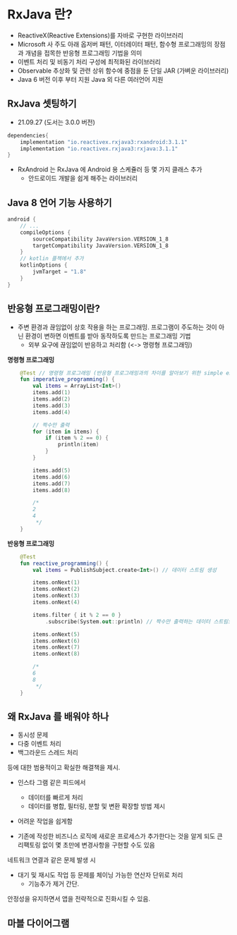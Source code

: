 # RxJava 란?

- ReactiveX(Reactive Extensions)를 자바로 구현한 라이브러리
- Microsoft 사 주도 아래 옵저버 패턴, 이터레이터 패턴, 함수형 프로그래밍의 장점과 개념을 접목한 반응형 프로그래밍 기법을 의미
- 이벤트 처리 및 비동기 처리 구성에 최적화된 라이브러리
- Observable 추상화 및 관련 상위 함수에 중점을 둔 단일 JAR (가벼운 라이브러리)
- Java 6 버전 이후 부터 지원 Java 외 다른 여러언어 지원

## RxJava 셋팅하기

- 21.09.27 (도서는 3.0.0 버전)
```groovy
dependencies{
    implementation "io.reactivex.rxjava3:rxandroid:3.1.1"
    implementation "io.reactivex.rxjava3:rxjava:3.1.1"
}
```

- RxAndroid 는 RxJava 에 Android 용  스케쥴러 등 몇 가지 클래스 추가
  - 안드로이드 개발을 쉽게 해주는 라이브러리

## Java 8 언어 기능 사용하기

```groovy
android {
    // ...
    compileOptions {
        sourceCompatibility JavaVersion.VERSION_1_8
        targetCompatibility JavaVersion.VERSION_1_8
    }
    // kotlin 플젝에서 추가
    kotlinOptions {
        jvmTarget = "1.8"
    }
}
```

## 반응형 프로그래밍이란?

- 주변 환경과 끊임없이 상호 작용을 하는 프로그래밍. 프로그램이 주도하는 것이 아닌 환경이 변하면 이벤트를 받아 동작하도록 만드는 프로그래밍 기법
  - 외부 요구에 끊임없이 반응하고 처리함 (<-> 명령형 프로그래밍)

**명령형 프로그래밍**

```kotlin
    @Test // 명령형 프로그래밍 (반응형 프로그래밍과의 차이를 알아보기 위한 simple example)
    fun imperative_programming() {
        val items = ArrayList<Int>()
        items.add(1)
        items.add(2)
        items.add(3)
        items.add(4)

        // 짝수만 출력
        for (item in items) {
            if (item % 2 == 0) {
                println(item)
            }
        }

        items.add(5)
        items.add(6)
        items.add(7)
        items.add(8)

        /*
        2
        4
         */
    }
```

**반응형 프로그래밍**

```kotlin
    @Test
    fun reactive_programming() {
        val items = PublishSubject.create<Int>() // 데이터 스트림 생성

        items.onNext(1)
        items.onNext(2)
        items.onNext(3)
        items.onNext(4)

        items.filter { it % 2 == 0 }
            .subscribe(System.out::println) // 짝수만 출력하는 데이터 스트림으로 변경한 뒤 구독

        items.onNext(5)
        items.onNext(6)
        items.onNext(7)
        items.onNext(8)

        /*
        6
        8
         */
    }
```

## 왜 RxJava 를 배워야 하나

- 동시성 문제
- 다중 이벤트 처리
- 백그라운드 스레드 처리

등에 대한 범용적이고 확실한 해결책을 제시.

- 인스타 그램 같은 피드에서 
  - 데이터를 빠르게 처리
  - 데이터를 병합, 필터링, 분할 및 변환 확장할 방법 제시

- 어려운 작업을 쉽게함
- 기존에 작성한 비즈니스 로직에 새로운 프로세스가 추가한다는 것을 알게 되도 큰 리팩토링 없이 몇 초만에 변경사항을 구현할 수도 있음

네트워크 연결과 같은 문제 발생 시
- 대기 및 재시도 작업 등 문제를 체이닝 가능한 연산자 단위로 처리
  - 기능추가 제거 간단.

안정성을 유지하면서 앱을 전략적으로 진화시킬 수 있음.

## 마블 다이어그램

<TODO>

